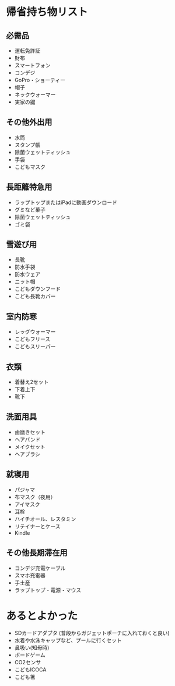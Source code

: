 # 帰省持ち物リスト

## 必需品
- 運転免許証
- 財布
- スマートフォン
- コンデジ
- GoPro・ショーティー
- 帽子
- ネックウォーマー
- 実家の鍵

## その他外出用
- 水筒
- スタンプ帳
- 除菌ウェットティッシュ
- 手袋
- こどもマスク

## 長距離特急用
- ラップトップまたはiPadに動画ダウンロード
- グミなど菓子
- 除菌ウェットティッシュ
- ゴミ袋

## 雪遊び用
- 長靴
- 防水手袋
- 防水ウェア
- ニット帽
- こどもダウンフード
- こども長靴カバー

## 室内防寒
- レッグウォーマー
- こどもフリース
- こどもスリーパー

## 衣類
- 着替え2セット
- 下着上下
- 靴下

## 洗面用具
- 歯磨きセット
- ヘアバンド
- メイクセット
- ヘアブラシ

## 就寝用
- パジャマ
- 布マスク（夜用）
- アイマスク
- 耳栓
- ハイチオール、レスタミン
- リテイナーとケース
- Kindle

## その他長期滞在用
- コンデジ充電ケーブル
- スマホ充電器
- 手土産
- ラップトップ・電源・マウス

# あるとよかった
- SDカードアダプタ (普段からガジェットポーチに入れておくと良い)
- 水着や水泳キャップなど、プールに行くセット
- 鼻吸い(知母時)
- ボードゲーム
- CO2センサ
- こどもICOCA
- こども箸